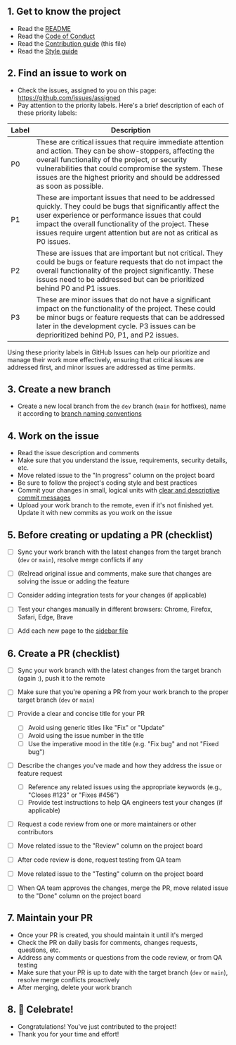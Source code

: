 ## 1. Get to know the project
  - Read the [README](/README.md)
  - Read the [Code of Conduct](CODE_OF_CONDUCT.md)
  - Read the [Contribution guide](CONTRIBUTION_GUIDE.md) (this file)
  - Read the [Style guide](STYLE_GUIDE.md)
  

## 2. Find an issue to work on
 - Check the issues, assigned to you on this page: https://github.com/issues/assigned
 - Pay attention to the priority labels. Here's a brief description of each of these priority labels:

| Label | Description      |
| ----- | ---------------- |
| P0    | These are critical issues that require immediate attention and action. They can be show-stoppers, affecting the overall functionality of the project, or security vulnerabilities that could compromise the system. These issues are the highest priority and should be addressed as soon as possible.|
| P1    | These are important issues that need to be addressed quickly. They could be bugs that significantly affect the user experience or performance issues that could impact the overall functionality of the project. These issues require urgent attention but are not as critical as P0 issues. |
| P2    | These are issues that are important but not critical. They could be bugs or feature requests that do not impact the overall functionality of the project significantly. These issues need to be addressed but can be prioritized behind P0 and P1 issues. |
| P3    | These are minor issues that do not have a significant impact on the functionality of the project. These could be minor bugs or feature requests that can be addressed later in the development cycle. P3 issues can be deprioritized behind P0, P1, and P2 issues. |

Using these priority labels in GitHub Issues can help our prioritize and manage their work more effectively, ensuring that critical issues are addressed first, and minor issues are addressed as time permits.


## 3. Create a new branch
 - Create a new local branch from the `dev` branch (`main` for hotfixes), name it according to [branch naming conventions](GITFLOW_BRANCHING.md#branch-naming-conventions)


## 4. Work on the issue
 - Read the issue description and comments
 - Make sure that you understand the issue, requirements, security details, etc.
 - Move related issue to the "In progress" column on the project board
 - Be sure to follow the project's coding style and best practices
 - Commit your changes in small, logical units with [clear and descriptive commit messages](https://cbea.ms/git-commit/)
 - Upload your work branch to the remote, even if it's not finished yet. Update it with new commits as you work on the issue


## 5. Before creating or updating a PR (checklist)
 - [ ] Sync your work branch with the latest changes from the target branch (`dev` or `main`), resolve merge conflicts if any
 - [ ] (Re)read original issue and comments, make sure that changes are solving the issue or adding the feature
 - [ ] Consider adding integration tests for your changes (if applicable)
 - [ ] Test your changes manually in different browsers: Chrome, Firefox, Safari, Edge, Brave
 - [ ] Add each new page to the [sidebar file](https://github.com/KomodoPlatform/komodo-docs-mdx/blob/main/src/data/sidebar.ts)


## 6. Create a PR (checklist)
 - [ ] Sync your work branch with the latest changes from the target branch (again :), push it to the remote
 - [ ] Make sure that you're opening a PR from your work branch to the proper target branch (`dev` or `main`)
 - [ ] Provide a clear and concise title for your PR
   - [ ] Avoid using generic titles like "Fix" or "Update"
   - [ ] Avoid using the issue number in the title
   - [ ] Use the imperative mood in the title (e.g. "Fix bug" and not "Fixed bug")
 - [ ] Describe the changes you've made and how they address the issue or feature request
   - [ ] Reference any related issues using the appropriate keywords (e.g., "Closes #123" or "Fixes #456")
   - [ ] Provide test instructions to help QA engineers test your changes (if applicable)
 - [ ] Request a code review from one or more maintainers or other contributors
 - [ ] Move related issue to the "Review" column on the project board
 - [ ] After code review is done, request testing from QA team
 - [ ] Move related issue to the "Testing" column on the project board
 - [ ] When QA team approves the changes, merge the PR, move related issue to the "Done" column on the project board


## 7. Maintain your PR
 - Once your PR is created, you should maintain it until it's merged
 - Check the PR on daily basis for comments, changes requests, questions, etc.
 - Address any comments or questions from the code review, or from QA testing
 - Make sure that your PR is up to date with the target branch (`dev` or `main`), resolve merge conflicts proactively
 - After merging, delete your work branch


## 8. 🎉 Celebrate!
 - Congratulations! You've just contributed to the project!
 - Thank you for your time and effort!
